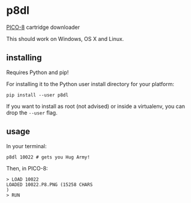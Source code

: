 # p8dl
[PICO-8](http://www.lexaloffle.com/pico-8.php) cartridge downloader

This should work on Windows, OS X and Linux.



## installing

Requires Python and pip!

For installing it to the Python user install directory for your platform:
```
pip install --user p8dl
```

If you want to install as root (not advised) or inside a virtualenv, you can drop the `--user` flag.

## usage

In your terminal:

```
p8dl 10022 # gets you Hug Army!
```

Then, in PICO-8:
```
> LOAD 10022
LOADED 10022.P8.PNG (15258 CHARS
)
> RUN
```
